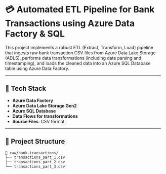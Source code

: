 # 💳 Automated ETL Pipeline for Bank Transactions using Azure Data Factory & SQL

This project implements a robust ETL (Extract, Transform, Load) pipeline that ingests raw bank transaction CSV files from Azure Data Lake Storage (ADLS), performs data transformations (including date parsing and timestamping), and loads the cleaned data into an Azure SQL Database table using Azure Data Factory.

---

## 🚀 Tech Stack

- **Azure Data Factory**
- **Azure Data Lake Storage Gen2**
- **Azure SQL Database**
- **Data Flows for transformations**
- **Source Files**: CSV format

---

## 📁 Project Structure

```bash
📂 raw/bank-transactions/
├── transactions_part_1.csv
├── transactions_part_2.csv
└── transactions_part_3.csv
